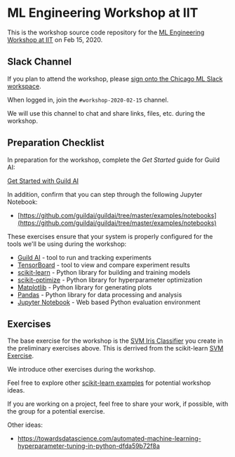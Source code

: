 # ML Engineering Workshop at IIT

This is the workshop source code repository for the [ML Engineering
Workshop at IIT](https://chicago.ml/2020/02/15/ml-engineering-at-itt/)
on Feb 15, 2020.

## Slack Channel

If you plan to attend the workshop, please [sign onto the Chicago ML
Slack workspace](http://bit.ly/chicago-ml-slack).

When logged in, join the `#workshop-2020-02-15` channel.

We will use this channel to chat and share links, files, etc. during
the workshop.

## Preparation Checklist

In preparation for the workshop, complete the *Get Started* guide for Guild AI:

[Get Started with Guild AI](https://www-pre.guild.ai/start/)

In addition, confirm that you can step through the following Jupyter
Notebook:

- [https://github.com/guildai/guildai/tree/master/examples/notebooks](https://github.com/guildai/guildai/tree/master/examples/notebooks)

These exercises ensure that your system is properly configured for the
tools we'll be using during the workshop:

- [Guild AI](https://www-pre.guild.ai/) - tool to run and tracking experiments
- [TensorBoard](https://www.tensorflow.org/tensorboard) - tool to view and compare experiment results
- [scikit-learn](https://scikit-learn.org/) - Python library for building and training models
- [scikit-optimize](https://scikit-optimize.github.io/) - Python library for hyperparameter optimization
- [Matplotlib](https://matplotlib.org/) - Python library for generating plots
- [Pandas](https://pandas.pydata.org/) - Python library for data processing and analysis
- [Jupyter Notebook](https://jupyter.org/) - Web based Python evaluation environment

## Exercises

The base exercise for the workshop is the [SVM Iris
Classifier](https://www-pre.guild.ai/start/classifier/) you create in
the preliminary exercises above. This is derrived from the
scikit-learn [SVM
Exercise](https://scikit-learn.org/stable/auto_examples/exercises/plot_iris_exercise.html).

We introduce other exercises during the workshop.

Feel free to explore other [scikit-learn
examples](https://scikit-learn.org/stable/auto_examples/index.html)
for potential workshop ideas.

If you are working on a project, feel free to share your work, if
possible, with the group for a potential exercise.

Other ideas:

- https://towardsdatascience.com/automated-machine-learning-hyperparameter-tuning-in-python-dfda59b72f8a
